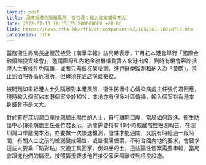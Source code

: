 ```yaml
---
layout: post
title: 回應抵港免隔離風險　張竹君：輸入個案威脅不大
date: 2022-07-13 18:15:25.000000000 +08:00
link: https://news.rthk.hk/rthk/ch/component/k2/1657581-20220713.htm
categories: rthk
---
```


醫務衞生局局長盧寵茂接受《南華早報》訪問時表示，11月初本港會舉行「國際金融領袖投資峰會」，邀請國際和內地金融機構負責人來港出席，到時有機會容許抵港人士有條件免隔離，或者只需做核酸檢測，進行醫學監測和納入為「黃碼」，禁止到酒吧等高危場所，但毋須在酒店隔離檢疫。

被問到如果抵港人士免隔離對本港風險，衞生防護中心傳染病處主任張竹君回應，現時輸入個案佔本港個案少於10%，本地亦有很多社區傳播，輸入個案對香港本身威脅不是太大。

對於有在深圳灣口岸快測驗出陽性的人士，自行離開口岸，當局如何跟進。衞生防護中心傳染病處主任張竹君表示，過關需要持有48小時核酸陰性檢測報告，在深圳灣口岸離開本港，亦要做一次快速檢測，陰性才能過關，又說有時經過一段時間，有關人士之前的檢測變成陽性，或屬復陽個案，不符合回內地的要求，會要求這些人要乘「點對點」交通工具回家，例如坐的士，這些陽性個案需要申報，當局會跟進他們的情況，按照情況要求他們接受家居隔離或到檢疫設施。
